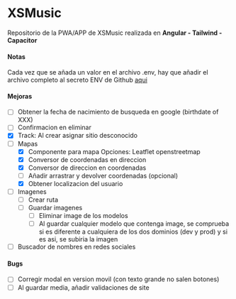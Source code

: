 # XSMusic

Repositorio de la PWA/APP de XSMusic realizada en **Angular - Tailwind - Capacitor**

#### Notas

Cada vez que se añada un valor en el archivo .env, hay que añadir el archivo completo al secreto ENV de Github [aqui](https://github.com/josexs/xsmusic-app/settings/secrets/actions)

#### Mejoras

- [ ] Obtener la fecha de nacimiento de busqueda en google (birthdate of XXX)
- [ ] Confirmacion en eliminar
- [x] Track: Al crear asignar sitio desconocido
- [ ] Mapas
  - [x] Componente para mapa
        Opciones: Leatflet openstreetmap
  - [x] Conversor de coordenadas en direccion
  - [x] Conversor de direccion en coordenadas
  - [ ] Añadir arrastrar y devolver coordenadas (opcional)
  - [x] Obtener localizacion del usuario
- [ ] Imagenes
  - [ ] Crear ruta
  - [ ] Guardar imagenes
    - [ ] Eliminar image de los modelos
    - [ ] Al guardar cualquier modelo que contenga image, se comprueba si es diferente a cualquiera de los dos dominios (dev y prod) y si es asi, se subiria la imagen
- [ ] Buscador de nombres en redes sociales

#### Bugs

- [ ] Corregir modal en version movil (con texto grande no salen botones)
- [ ] Al guardar media, añadir validaciones de site
